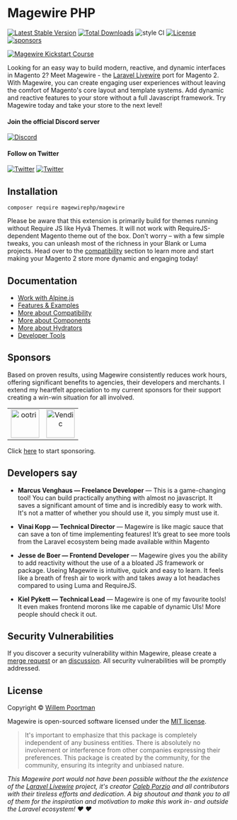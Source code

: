 # Magewire PHP
[![Latest Stable Version](http://poser.pugx.org/magewirephp/magewire/v)](https://packagist.org/packages/magewirephp/magewire)
[![Total Downloads](http://poser.pugx.org/magewirephp/magewire/downloads)](https://packagist.org/packages/magewirephp/magewire)
![style CI](https://github.styleci.io/repos/414967404/shield?style=flat&branch=main)
[![License](http://poser.pugx.org/magewirephp/magewire/license)](https://packagist.org/packages/magewirephp/magewire)
[![sponsors](https://img.shields.io/badge/Sponsors-2-1abc9c)](https://github.com/sponsors/wpoortman)

<a align="center" href="https://wpoortman.lemonsqueezy.com/" target="_blank">
    <img src="https://user-images.githubusercontent.com/5383956/225342789-ecdbf00d-e2f1-4154-b2fc-700b6a577d91.jpeg" alt="Magewire Kickstart Course"/>
</a>

Looking for an easy way to build modern, reactive, and dynamic interfaces in Magento 2? Meet Magewire - the
[Laravel Livewire](https://laravel-livewire.com/) port for Magento 2. With Magewire, you can create engaging user
experiences without leaving the comfort of Magento's core layout and template systems. Add dynamic and reactive
features to your store without a full Javascript framework. Try Magewire today and take your store to the next level!

#### Join the official Discord server
[![Discord](https://dcbadge.vercel.app/api/server/RM5nnK5wxj)](https://discord.gg/RM5nnK5wxj)

#### Follow on Twitter
[![Twitter](https://img.shields.io/twitter/url/https/twitter.com/magewirephp.svg?style=social&label=Follow:%20%40magewirephp)](https://twitter.com/magewirephp)
[![Twitter](https://img.shields.io/twitter/url/https/twitter.com/wpoortman.svg?style=social&label=Author:%20%40wpoortman)](https://twitter.com/wpoortman)

## Installation
```
composer require magewirephp/magewire
```

Please be aware that this extension is primarily build for themes running without Require JS like Hyvä Themes. It will
not work with RequireJS-dependent Magento theme out of the box. Don't worry – with a few simple tweaks, you can unleash
most of the richness in your Blank or Luma projects. Head over to the [compatibility](./docs/Compatibility.md) section
to learn more and start making your Magento 2 store more dynamic and engaging today!

## Documentation
- [Work with Alpine.js](./docs/Alpine.md)
- [Features & Examples](./docs/Features.md)
- [More about Compatibility](./docs/Compatibility.md)
- [More about Components](./docs/Component.md)
- [More about Hydrators](./docs/Hydrators.md)
- [Developer Tools](./docs/Tools.md)

## Sponsors
Based on proven results, using Magewire consistently reduces work hours, offering significant benefits to agencies,
their developers and merchants. I extend my heartfelt appreciation to my current sponsors for their support creating
a win-win situation for all involved.

|   |   |
|---|---|
|<a align="center" href="https://github.com/ootri/" title="ootri" target="_blank"><img width="64" alt="ootri" src="https://avatars.githubusercontent.com/u/3450878?v=4"/></a>|<a align="center" href="https://vendic.nl/" title="Vendic" target="_blank"><img width="64" alt="Vendic" src="https://user-images.githubusercontent.com/5383956/228823594-d3344d87-dadc-4c36-a212-89cba8c7340b.jpg"/></a>|

Click [here](https://github.com/sponsors/wpoortman) to start sponsoring.

## Developers say
- **Marcus Venghaus — Freelance Developer** — This is a game-changing tool! You can build practically anything with almost no javascript. It saves a significant
amount of time and is incredibly easy to work with. It's not a matter of whether you should use it, you simply must
use it.

- **Vinai Kopp — Technical Director** — Magewire is like magic sauce that can save a ton of time implementing features! It’s great to see more tools from the
Laravel ecosystem being made available within Magento

- **Jesse de Boer — Frontend Developer** — Magewire gives you the ability to add reactivity without the use of a a bloated JS framework or package. Useing Magewire
is intuitive, quick and easy to learn. It feels like a breath of fresh air to work with and takes away a lot headaches
compared to using Luma and RequireJS.

- **Kiel Pykett — Technical Lead** — Magewire is one of my favourite tools! It even makes frontend morons like me capable of dynamic UIs! More people should
check it out. 

## Security Vulnerabilities
If you discover a security vulnerability within Magewire, please create a
[merge request](https://github.com/magewirephp/magewire/pulls) or an
[discussion](https://github.com/magewirephp/magewire/discussions). All security vulnerabilities will be promptly
addressed.

## License
Copyright © [Willem Poortman](https://github.com/wpoortman)

Magewire is open-sourced software licensed under the [MIT license](LICENSE.md).

> It's important to emphasize that this package is completely independent of any business entities. There is absolutely
> no involvement or interference from other companies expressing their preferences. This package is created by the
> community, for the community, ensuring its integrity and unbiased nature.

_This Magewire port would not have been
possible without the the existence of the [Laravel Livewire](https://laravel-livewire.com/) project, it's creator [Caleb Porzio](https://github.com/calebporzio) and all contributors
with their tireless efforts and dedication. A big shoutout and thank you to all of them for the inspiration and
motivation to make this work in- and outside the Laravel ecosystem! :heart: :heart:_
